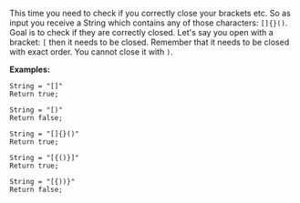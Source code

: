 This time you need to check if you correctly close your brackets etc. So as input you receive a String which contains any of those characters: `[]{}()`. 
Goal is to check if they are correctly closed. Let's say you open with a bracket: `[` then it needs to be closed. Remember that it needs to be closed with exact order.
You cannot close it with `)`. 

**Examples:**

```
String = "[]"
Return true;
```

```
String = "[)"
Return false;
```

```
String = "[]{}()"
Return true;
```

```
String = "[{()}]"
Return true;
```

```
String = "[{))}"
Return false;
```
